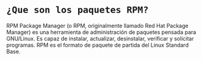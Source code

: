 # `¿Que son los paquetes RPM?`

RPM Package Manager (o RPM, originalmente llamado Red Hat Package Manager) es una herramienta de administración de paquetes pensada para GNU/Linux. Es capaz de instalar, actualizar, desinstalar, verificar y solicitar programas. RPM es el formato de paquete de partida del Linux Standard Base.

